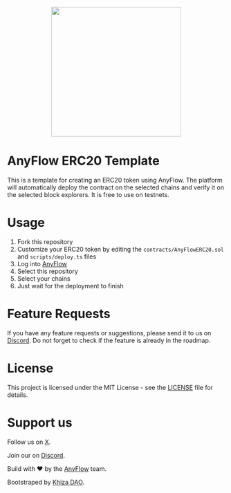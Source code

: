 <!-- img -->
<p align="center">
  <img src="./img/logo1.png" style="max-width: 100%;" height="300"/>
</p>

# AnyFlow ERC20 Template

This is a template for creating an ERC20 token using AnyFlow. The platform will automatically deploy the contract on the selected chains and verify it on the selected block explorers. It is free to use on testnets.

# Usage

1. Fork this repository
2. Customize your ERC20 token by editing the `contracts/AnyFlowERC20.sol` and `scripts/deploy.ts` files
3. Log into [AnyFlow](https://app.anyflow.pro)
4. Select this repository
5. Select your chains
6. Just wait for the deployment to finish

# Feature Requests

If you have any feature requests or suggestions, please send it to us on [Discord](https://discord.gg/aCygGwBWya). Do not forget to check if the feature is already in the roadmap.

# License

This project is licensed under the MIT License - see the [LICENSE](LICENSE) file for details.

# Support us

Follow us on [X](https://x.com/anyflow_).

Join our on [Discord](https://discord.gg/aCygGwBWya).

Build with ❤️ by the [AnyFlow](https://anyflow.pro/team) team.

Bootstraped by [Khiza DAO](https://khizadao.com).
